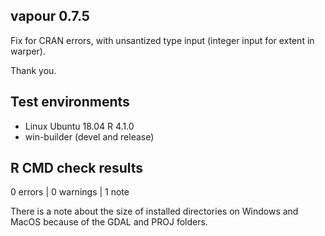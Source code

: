 ## vapour 0.7.5

Fix for CRAN errors, with unsantized type input (integer input for extent in warper). 

Thank you. 


## Test environments

* Linux Ubuntu 18.04 R 4.1.0
* win-builder (devel and release)


## R CMD check results

0 errors | 0 warnings | 1 note

There is a note about the size of installed directories on Windows and MacOS because 
 of the GDAL and PROJ folders. 



